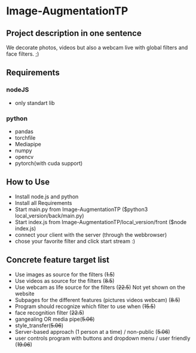 # Image-AugmentationTP

## Project description in one sentence
We decorate photos, videos but also a webcam live with global filters and face filters. ;)

## Requirements 
### nodeJS
- only standart lib
### python
- pandas
- torchfile
- Mediapipe
- numpy
- opencv
- pytorch(with cuda support)

## How to Use
- Install node.js and python
- Install all Requirements
- Start main.py from Image-AugmentationTP ($python3 local_version/back/main.py)
- Start index.js from Image-AugmentationTP/local_version/front ($node index.js)
- connect your client with the server (through the webbrowser)
- chose your favorite filter and click start stream :)

## Concrete feature target list
- Use images as source for the filters (~~1.5~~)
- Use videos as source for the filters (~~8.5~~)
- Use webcam as life source for the filters (~~22.5~~) Not yet shown on the website
- Subpages for the different features (pictures videos webcam) (~~8.5~~)
- Program should recognize which filter to use when (~~15.5~~)
- face recognition filter (~~22.5~~)
- gangealing OR media pipe(~~5.06~~)
- style_transfer(~~5.06~~)
- Server-based approach (1 person at a time) / non-public (~~5.06~~) 
- user controls program with buttons and dropdown menu / user friendly (~~19.06~~)
